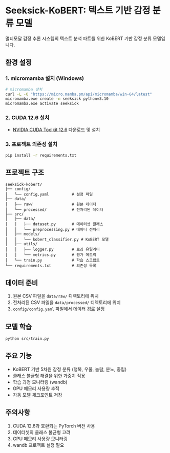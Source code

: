 # Seeksick-KoBERT: 텍스트 기반 감정 분류 모델

멀티모달 감정 추론 시스템의 텍스트 분석 파트를 위한 KoBERT 기반 감정 분류 모델입니다.

## 환경 설정

### 1. micromamba 설치 (Windows)

```bash
# micromamba 설치
curl -L -O "https://micro.mamba.pm/api/micromamba/win-64/latest"
micromamba.exe create -n seeksick python=3.10
micromamba.exe activate seeksick
```

### 2. CUDA 12.6 설치
- [NVIDIA CUDA Toolkit 12.6](https://developer.nvidia.com/cuda-12-6-0-download-archive) 다운로드 및 설치

### 3. 프로젝트 의존성 설치

```bash
pip install -r requirements.txt
```

## 프로젝트 구조

```
seeksick-kobert/
├── config/
│   └── config.yaml          # 설정 파일
├── data/
│   ├── raw/                 # 원본 데이터
│   └── processed/           # 전처리된 데이터
├── src/
│   ├── data/
│   │   ├── dataset.py       # 데이터셋 클래스
│   │   └── preprocessing.py # 데이터 전처리
│   ├── models/
│   │   └── kobert_classifier.py # KoBERT 모델
│   ├── utils/
│   │   ├── logger.py        # 로깅 유틸리티
│   │   └── metrics.py       # 평가 메트릭
│   └── train.py             # 학습 스크립트
└── requirements.txt         # 의존성 목록
```

## 데이터 준비

1. 원본 CSV 파일을 `data/raw/` 디렉토리에 위치
2. 전처리된 CSV 파일을 `data/processed/` 디렉토리에 위치
3. `config/config.yaml` 파일에서 데이터 경로 설정

## 모델 학습

```bash
python src/train.py
```

## 주요 기능

- KoBERT 기반 5차원 감정 분류 (행복, 우울, 놀람, 분노, 중립)
- 클래스 불균형 해결을 위한 가중치 적용
- 학습 과정 모니터링 (wandb)
- GPU 메모리 사용량 추적
- 자동 모델 체크포인트 저장

## 주의사항

1. CUDA 12.6과 호환되는 PyTorch 버전 사용
2. 데이터셋의 클래스 불균형 고려
3. GPU 메모리 사용량 모니터링
4. wandb 프로젝트 설정 필요